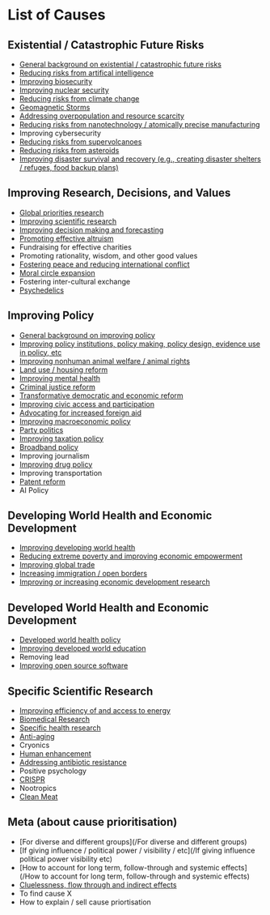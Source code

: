 <!-- TITLE: Priority Wiki -->
<!-- SUBTITLE: The Main Page -->

# List of Causes

## Existential / Catastrophic Future Risks

* [General background on existential / catastrophic future risks](/future-risks-background)
* [Reducing risks from artifical intelligence](ai)
* [Improving biosecurity](/biosecurity)
* [Improving nuclear security](/nukes)
* [Reducing risks from climate change](/climate)
* [Geomagnetic Storms](/geomagnetic-storms)
* [Addressing overpopulation and resource scarcity](/resource-scarcity)
* [Reducing risks from nanotechnology / atomically precise manufacturing](/nanotechnology)
* Improving cybersecurity
* [Reducing risks from supervolcanoes](/volcanoes)
* [Reducing risks from asteroids](/asteroids)
* [Improving disaster survival and recovery (e.g., creating disaster shelters / refuges, food backup plans)](/refuges)
 
 
 ## Improving Research, Decisions, and Values

* [Global priorities research](/priorities)
* [Improving scientific research](/science)
* [Improving decision making and forecasting](/decision-making)
* [Promoting effective altruism](/promoting-ea)
* Fundraising for effective charities
* Promoting rationality, wisdom, and other good values
* [Fostering peace and reducing international conflict](/peace)
* [Moral circle expansion](/Moral-circle-expansion)
* Fostering inter-cultural exchange
* [Psychedelics](/psychedelics)


## Improving Policy

* [General background on improving policy](/policy-background)
* [Improving policy institutions, policy making, policy design, evidence use in policy, etc](/policy-institutions)
* [Improving nonhuman animal welfare / animal rights](/animals)
* [Land use / housing reform](/housing)
* [Improving mental health](/mental-health)
* [Criminal justice reform](/criminal-justice)
* [Transformative democratic and economic reform](/transformative-reform)
* [Improving civic access and participation](/civic-access)
* [Advocating for increased foreign aid](/advocating-for-aid)
* [Improving macroeconomic policy](/macroeconomics)
* [Party politics](/party-politics)
* [Improving taxation policy](/taxation)
* [Broadband policy](/broadband)
* Improving journalism
* [Improving drug policy](/drug-policy)
* Improving transportation
* [Patent reform](/patents)
* AI Policy


## Developing World Health and Economic Development

* [Improving developing world health](/developing-world-health)
* [Reducing extreme poverty and improving economic empowerment](/extreme-poverty)
* [Improving global trade](/global-trade)
* [Increasing immigration / open borders](/immigration)
* [Improving or increasing economic development research](/development-research)


## Developed World Health and Economic Development

* [Developed world health policy](/developed-world-health)
* [Improving developed world education](/developed-world-education)
* Removing lead
* [Improving open source software](/improving-open-source-software)  


## Specific Scientific Research

* [Improving efficiency of and access to energy](/energy)
* [Biomedical Research](/biomedical)
* [Specific health research](/health-research)
* [Anti-aging](/aging)
* Cryonics
* [Human enhancement](/human-enhancement)
* [Addressing antibiotic resistance](/antibiotics)
* Positive psychology
* [CRISPR](/CRISPR)
* Nootropics
* [Clean Meat](/Clean-Meat)

## Meta (about cause prioritisation)

* [For diverse and different groups](/For diverse and different groups)
* [If giving influence / political power / visibility / etc](/If giving influence political power visibility etc)
* [How to account for long term, follow-through and systemic effects](/How to account for long term, follow-through and systemic effects)
* [Cluelessness, flow through and indirect effects](/flow-through-and-indirect-effects)
* To find cause X
* How to explain / sell cause priortisation

